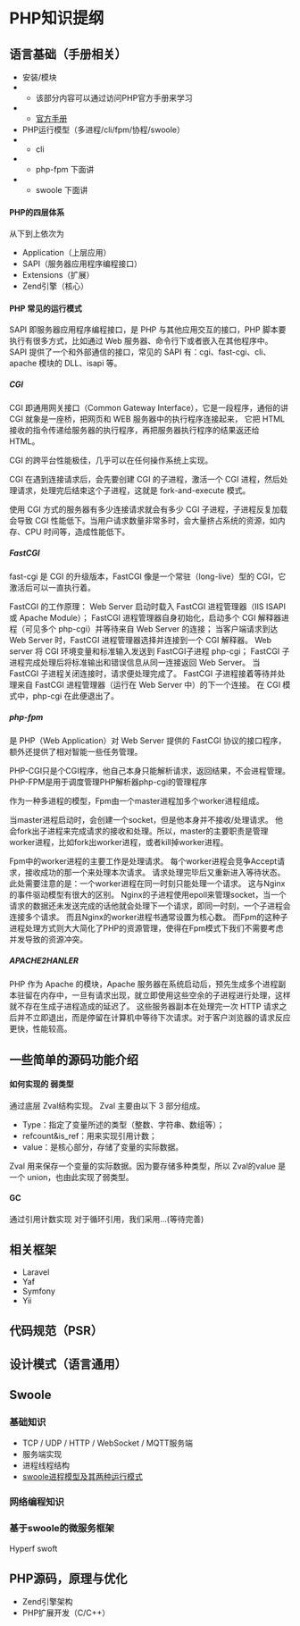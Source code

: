 PHP知识提纲
==

## 语言基础（手册相关）
- 安装/模块
- - 该部分内容可以通过访问PHP官方手册来学习
- - [官方手册](https://www.php.net/manual/zh/index.php)
- PHP运行模型（多进程/cli/fpm/协程/swoole）
- - cli
- - php-fpm 下面讲
- - swoole 下面讲

#### PHP的四层体系

从下到上依次为
- Application（上层应用）
- SAPI（服务器应用程序编程接口）
- Extensions（扩展）
- Zend引擎（核心）

#### PHP 常见的运行模式
SAPI 即服务器应用程序编程接口，是 PHP 与其他应用交互的接口，PHP 脚本要执行有很多方式，比如通过 Web 服务器、命令行下或者嵌入在其他程序中。
SAPI 提供了一个和外部通信的接口，常见的 SAPI 有：cgi、fast-cgi、cli、apache 模块的 DLL、isapi 等。

##### CGI
CGI 即通用网关接口（Common Gateway Interface），它是一段程序，通俗的讲 CGI 就象是一座桥，把网页和 WEB 服务器中的执行程序连接起来，
它把 HTML 接收的指令传递给服务器的执行程序，再把服务器执行程序的结果返还给 HTML。

CGI 的跨平台性能极佳，几乎可以在任何操作系统上实现。

CGI 在遇到连接请求后，会先要创建 CGI 的子进程，激活一个 CGI 进程，然后处理请求，处理完后结束这个子进程，这就是 fork-and-execute 模式。

使用 CGI 方式的服务器有多少连接请求就会有多少 CGI 子进程，子进程反复加载 会导致 CGI 性能低下。当用户请求数量非常多时，会大量挤占系统的资源，如内存、CPU 时间等，造成性能低下。

##### FastCGI
fast-cgi 是 CGI 的升级版本，FastCGI 像是一个常驻（long-live）型的 CGI，它激活后可以一直执行着。

FastCGI 的工作原理：
Web Server 启动时载入 FastCGI 进程管理器（IIS ISAPI 或 Apache Module）；
FastCGI 进程管理器自身初始化，启动多个 CGI 解释器进程（可见多个 php-cgi）并等待来自 Web Server 的连接；
当客户端请求到达 Web Server 时，FastCGI 进程管理器选择并连接到一个 CGI 解释器。
Web server 将 CGI 环境变量和标准输入发送到 FastCGI子进程 php-cgi；
FastCGI 子进程完成处理后将标准输出和错误信息从同一连接返回 Web Server。
当 FastCGI 子进程关闭连接时，请求便处理完成了。
FastCGI 子进程接着等待并处理来自 FastCGI 进程管理器（运行在 Web Server 中）的下一个连接。 
在 CGI 模式中，php-cgi 在此便退出了。

##### php-fpm
是 PHP（Web Application）对 Web Server 提供的 FastCGI 协议的接口程序，额外还提供了相对智能一些任务管理。

PHP-CGI只是个CGI程序，他自己本身只能解析请求，返回结果，不会进程管理。
PHP-FPM是用于调度管理PHP解析器php-cgi的管理程序

作为一种多进程的模型，Fpm由一个master进程加多个worker进程组成。

当master进程启动时，会创建一个socket，但是他本身并不接收/处理请求。
他会fork出子进程来完成请求的接收和处理。所以，master的主要职责是管理worker进程，比如fork出worker进程，或者kill掉worker进程。

Fpm中的worker进程的主要工作是处理请求。
每个worker进程会竞争Accept请求，接收成功的那一个来处理本次请求。
请求处理完毕后又重新进入等待状态。此处需要注意的是：一个worker进程在同一时刻只能处理一个请求。
这与Nginx的事件驱动模型有很大的区别。
Nginx的子进程使用epoll来管理socket，当一个请求的数据还未发送完成的话他就会处理下一个请求，即同一时刻，一个子进程会连接多个请求。
而且Nginx的worker进程书通常设置为核心数。
而Fpm的这种子进程处理方式则大大简化了PHP的资源管理，使得在Fpm模式下我们不需要考虑并发导致的资源冲突。


##### APACHE2HANLER
PHP 作为 Apache 的模块，Apache 服务器在系统启动后，预先生成多个进程副本驻留在内存中，一旦有请求出现，就立即使用这些空余的子进程进行处理，这样就不存在生成子进程造成的延迟了。
这些服务器副本在处理完一次 HTTP 请求之后并不立即退出，而是停留在计算机中等待下次请求。对于客户浏览器的请求反应更快，性能较高。


## 一些简单的源码功能介绍

#### 如何实现的 弱类型
通过底层 Zval结构实现。 Zval 主要由以下 3 部分组成。
- Type：指定了变量所述的类型（整数、字符串、数组等）；
- refcount&is_ref：用来实现引用计数；
- value：是核心部分，存储了变量的实际数据。

Zval 用来保存一个变量的实际数据。因为要存储多种类型，所以 Zval的value 是一个 union，也由此实现了弱类型。

#### GC
通过引用计数实现
对于循环引用，我们采用...(等待完善)


## 相关框架
- Laravel
- Yaf
- Symfony
- Yii

## 代码规范（PSR）

## 设计模式（语言通用）

## Swoole

###  基础知识
- TCP / UDP / HTTP / WebSocket / MQTT服务端
- 服务端实现
- 进程线程结构
- [swoole进程模型及其两种运行模式](/Language/PHP/Swoole.md)
  
###  网络编程知识

### 基于swoole的微服务框架
Hyperf
swoft

## PHP源码，原理与优化
- Zend引擎架构
- PHP扩展开发（C/C++）